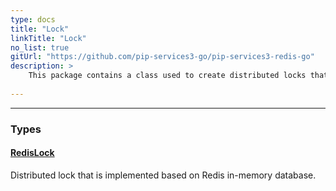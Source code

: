 ```yaml
---
type: docs
title: "Lock"
linkTitle: "Lock"
no_list: true
gitUrl: "https://github.com/pip-services3-go/pip-services3-redis-go"
description: >
    This package contains a class used to create distributed locks that are implemented based on Redis in-memory database.
    
---
```

---

<div class="module-body"> 

### Types

#### [RedisLock](redis_lock)
Distributed lock that is implemented based on Redis in-memory database.  

</div>
